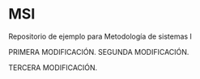 # MSI

Repositorio de ejemplo para Metodología de sistemas I

PRIMERA MODIFICACIÓN.
SEGUNDA MODIFICACIÓN.

TERCERA MODIFICACIÓN.

